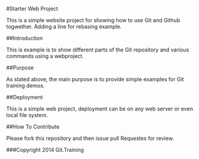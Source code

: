#Starter Web Project

This is a simple website project for showing how to use Git and Github togwether. Adding a line for rebasing example.

##Introduction

This is example is to show different parts of the Git repository and various commands using a webproject.

##Purpose

As stated above, the main purpose is to provide simple examples for Git training demos.

##Deployment

This is a simple web project, deployment can be on any web server or even local file system.

##How To Contribute

Please fork this repository and then issue pull Requestes for review.

###Copyright
2014 Git.Training